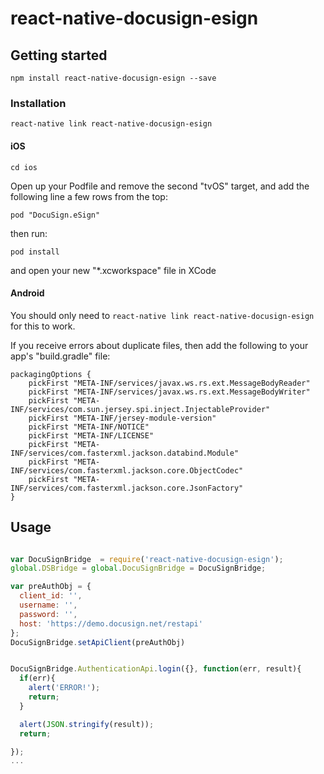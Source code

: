 
# react-native-docusign-esign

## Getting started

`npm install react-native-docusign-esign --save`

### Installation 

`react-native link react-native-docusign-esign`


#### iOS 

`cd ios`

Open up your Podfile and remove the second "tvOS" target, and add the following line a few rows from the top: 

`pod "DocuSign.eSign"`

then run:

`pod install`

and open your new "*.xcworkspace" file in XCode 



#### Android 

You should only need to `react-native link react-native-docusign-esign` for this to work. 

If you receive errors about duplicate files, then add the following to your app's "build.gradle" file: 


    packagingOptions {
        pickFirst "META-INF/services/javax.ws.rs.ext.MessageBodyReader"
        pickFirst "META-INF/services/javax.ws.rs.ext.MessageBodyWriter"
        pickFirst "META-INF/services/com.sun.jersey.spi.inject.InjectableProvider"
        pickFirst "META-INF/jersey-module-version"
        pickFirst "META-INF/NOTICE"
        pickFirst "META-INF/LICENSE"
        pickFirst "META-INF/services/com.fasterxml.jackson.databind.Module"
        pickFirst "META-INF/services/com.fasterxml.jackson.core.ObjectCodec"
        pickFirst "META-INF/services/com.fasterxml.jackson.core.JsonFactory"
    }






## Usage
```javascript

var DocuSignBridge  = require('react-native-docusign-esign');
global.DSBridge = global.DocuSignBridge = DocuSignBridge;

var preAuthObj = {
  client_id: '',
  username: '',
  password: '',
  host: 'https://demo.docusign.net/restapi'
};
DocuSignBridge.setApiClient(preAuthObj)


DocuSignBridge.AuthenticationApi.login({}, function(err, result){
  if(err){
    alert('ERROR!');
    return;
  }

  alert(JSON.stringify(result));
  return;

});
...


```
  
